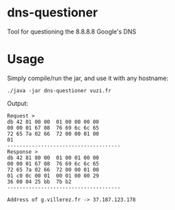 # dns-questioner
Tool for questioning the 8.8.8.8 Google's DNS

# Usage

Simply compile/run the jar, and use it with any hostname:

    ./java -jar dns-questioner vuzi.fr

Output:

    Request > 
    db 42 01 00 00  01 00 00 00 00  
    00 00 01 67 08  76 69 6c 6c 65  
    72 65 7a 02 66  72 00 00 01 00  
    01 
    -------------------------------------
    Response > 
    db 42 81 80 00  01 00 01 00 00  
    00 00 01 67 08  76 69 6c 6c 65  
    72 65 7a 02 66  72 00 00 01 00  
    01 c0 0c 00 01  00 01 00 00 29  
    36 00 04 25 bb  7b b2 
    -------------------------------------

    Address of g.villerez.fr -> 37.187.123.178
